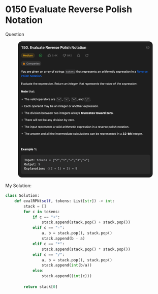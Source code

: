 # 0150 Evaluate Reverse Polish Notation

Question

<figure><img src="../.gitbook/assets/image (5) (3).png" alt=""><figcaption></figcaption></figure>



My Solution:

```python
class Solution:
    def evalRPN(self, tokens: List[str]) -> int:
        stack = []
        for c in tokens:
            if c == "+":
                stack.append(stack.pop() + stack.pop())
            elif c == "-":
                a, b = stack.pop(), stack.pop()
                stack.append(b - a)
            elif c == "*":
                stack.append(stack.pop() * stack.pop())
            elif c == "/":
                a, b = stack.pop(), stack.pop()
                stack.append(int(b/a))
            else:
                stack.append((int(c)))
        
        return stack[0]
```
